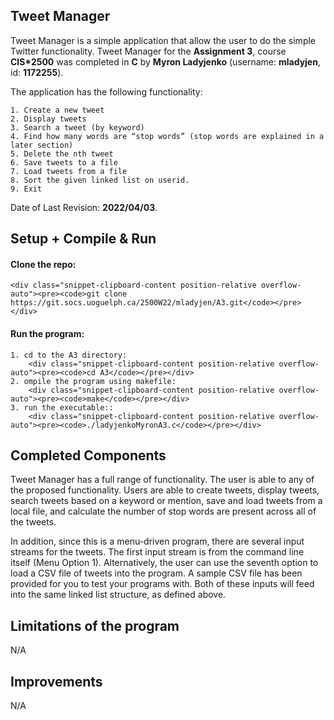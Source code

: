 ## Tweet Manager

Tweet Manager is a simple application that allow the user to do the simple Twitter functionality. Tweet Manager for the 
**Assignment 3**, course **CIS*2500** was completed in **C** by **Myron Ladyjenko** (username: **mladyjen**, id: **1172255**). 

The application has the following functionality: 

    1. Create a new tweet
    2. Display tweets
    3. Search a tweet (by keyword)
    4. Find how many words are “stop words” (stop words are explained in a later section)
    5. Delete the nth tweet
    6. Save tweets to a file
    7. Load tweets from a file
    8. Sort the given linked list on userid.
    9. Exit

Date of Last Revision: **2022/04/03**.    

## Setup + Compile & Run

#### Clone the repo:
    <div class="snippet-clipboard-content position-relative overflow-auto"><pre><code>git clone https://git.socs.uoguelph.ca/2500W22/mladyjen/A3.git</code></pre></div>

#### Run the program:

    1. cd to the A3 directory:
        <div class="snippet-clipboard-content position-relative overflow-auto"><pre><code>cd A3</code></pre></div>
    2. ompile the program using makefile:
        <div class="snippet-clipboard-content position-relative overflow-auto"><pre><code>make</code></pre></div>
    3. run the executable::
        <div class="snippet-clipboard-content position-relative overflow-auto"><pre><code>./ladyjenkoMyronA3.c</code></pre></div>

## Completed Components

Tweet Manager has a full range of functionality. The user is able to any of the proposed functionality. Users are able to create tweets, display tweets, search tweets based on a keyword or mention, save and load tweets from a local file, and calculate the number of stop words are
present across all of the tweets.

In addition, since this is a menu-driven program, there are several input streams for the tweets. The first input
stream is from the command line itself (Menu Option 1). Alternatively, the user can use the seventh option to load a
CSV file of tweets into the program. A sample CSV file has been provided for you to test your programs with. Both
of these inputs will feed into the same linked list structure, as defined above.

## Limitations of the program

N/A

## Improvements

N/A
